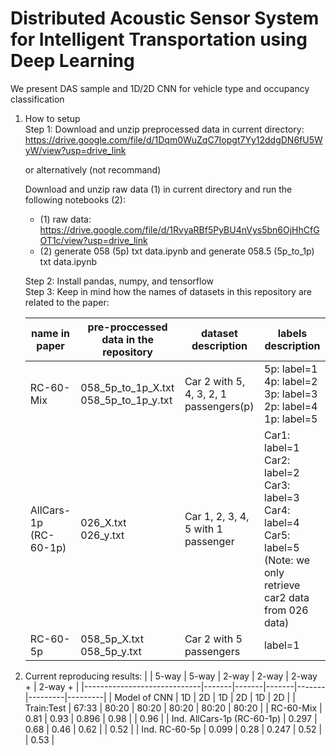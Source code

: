 # Distributed Acoustic Sensor System for Intelligent Transportation using Deep Learning
We present DAS sample and 1D/2D CNN for vehicle type and occupancy classification

1. How to setup <br>
   Step 1: Download and unzip preprocessed data in current directory: https://drive.google.com/file/d/1Dqm0WuZqC7Iopgt7Yy12ddgDN6fU5WyW/view?usp=drive_link <br>

   or alternatively (not recommand)<br>

   Download and unzip raw data (1) in current directory and run the following notebooks (2):
   * (1) raw data: https://drive.google.com/file/d/1RvyaRBf5PyBU4nVys5bn6OjHhCfGOT1c/view?usp=drive_link
   * (2) generate 058 (5p) txt data.ipynb and generate 058.5 (5p_to_1p) txt data.ipynb

   Step 2: Install pandas, numpy, and tensorflow <br>
   Step 3: Keep in mind how the names of datasets in this repository are related to the paper:

   | name in paper                            | pre-proccessed data in the repository    | dataset description                 | labels description                                                                                                                        |
   |------------------------------------------|------------------------------------------|-------------------------------------|-------------------------------------------------------------------------------------------------------------------------------------------|
   | RC-60-Mix                                | 058_5p_to_1p_X.txt<br>058_5p_to_1p_y.txt | Car 2 with 5, 4, 3, 2, 1 passengers(p) | 5p: label=1<br>4p: label=2<br>3p: label=3<br>2p: label=4<br>1p: label=5                                                                   |
   | AllCars-1p <br>(RC-60-1p) | 026_X.txt<br>026_y.txt                   | Car 1, 2, 3, 4, 5 with 1 passenger  | Car1: label=1<br>Car2: label=2<br>Car3: label=3<br>Car4: label=4<br>Car5: label=5<br>(Note: we only retrieve car2 data from 026 data) |
   | RC-60-5p                                 | 058_5p_X.txt<br>058_5p_y.txt             | Car 2 with 5 passengers             | label=1                                                                                                                                   |

    

3. Current reproducing results:
   |                             | 5-way | 5-way | 2-way | 2-way | 2-way + | 2-way + |
   |-----------------------------|-------|-------|-------|-------|---------|---------|
   | Model of CNN                | 1D    | 2D    | 1D    | 2D    |   1D    |   2D    |
   | Train:Test                  | 67:33 | 80:20 | 80:20 | 80:20 |  80:20  |  80:20  |
   | RC-60-Mix                   | 0.81  | 0.93  | 0.896 | 0.98  |         |  0.96   |
   | Ind. AllCars-1p  (RC-60-1p) | 0.297 | 0.68  | 0.46  | 0.62  |         |  0.52   |
   | Ind. RC-60-5p               | 0.099 | 0.28  | 0.247 | 0.52  |         |  0.53   |
